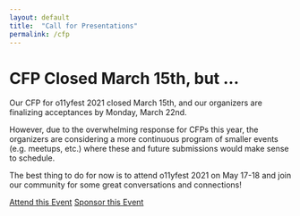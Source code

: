 ```yaml
---
layout: default
title:  "Call for Presentations"
permalink: /cfp
---
```


# CFP Closed March 15th, but ...

Our CFP for o11yfest 2021 closed March 15th, and our organizers are finalizing
 acceptances by Monday, March 22nd.

However, due to the overwhelming response for CFPs this year, the organizers are
 considering a more continuous program of smaller events (e.g. meetups, etc.)
 where these and future submissions would make sense to schedule.

The best thing to do for now is to attend o11yfest 2021 on May 17-18 and join our
 community for some great conversations and connections!

<div class="flexbox">
  <a class="flexbox-button" href="{{ site.registration_link }}">Attend this Event</a>
  <a class="flexbox-button" href="/sponsor">Sponsor this Event</a>
</div>
